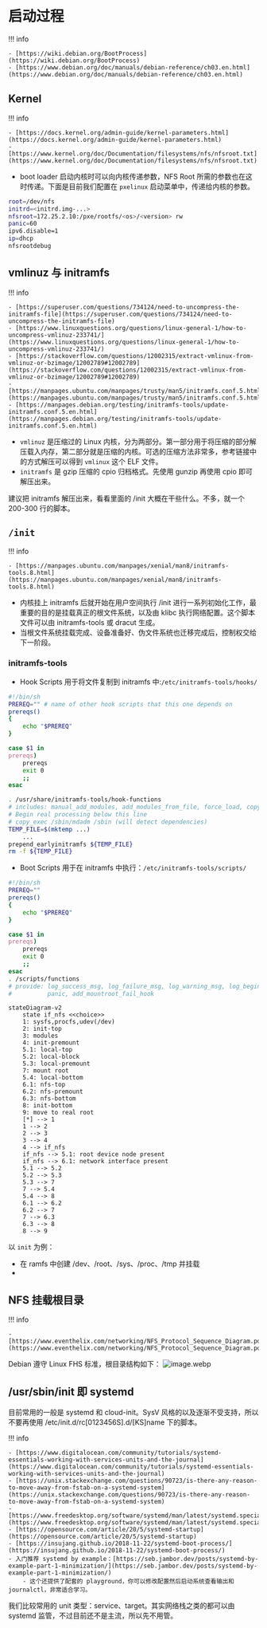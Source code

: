 # 启动过程

!!! info

    - [https://wiki.debian.org/BootProcess](https://wiki.debian.org/BootProcess)
    - [https://www.debian.org/doc/manuals/debian-reference/ch03.en.html](https://www.debian.org/doc/manuals/debian-reference/ch03.en.html)

## Kernel

!!! info

    - [https://docs.kernel.org/admin-guide/kernel-parameters.html](https://docs.kernel.org/admin-guide/kernel-parameters.html)
    - [https://www.kernel.org/doc/Documentation/filesystems/nfs/nfsroot.txt](https://www.kernel.org/doc/Documentation/filesystems/nfs/nfsroot.txt)

- boot loader 启动内核时可以向内核传递参数，NFS Root 所需的参数也在这时传递。下面是目前我们配置在 `pxelinux` 启动菜单中，传递给内核的参数。

```bash
root=/dev/nfs 
initrd=<initrd.img-...> 
nfsroot=172.25.2.10:/pxe/rootfs/<os>/<version> rw 
panic=60
ipv6.disable=1
ip=dhcp
nfsrootdebug
```

## vmlinuz 与 initramfs

!!! info

    - [https://superuser.com/questions/734124/need-to-uncompress-the-initramfs-file](https://superuser.com/questions/734124/need-to-uncompress-the-initramfs-file)
    - [https://www.linuxquestions.org/questions/linux-general-1/how-to-uncompress-vmlinuz-233741/](https://www.linuxquestions.org/questions/linux-general-1/how-to-uncompress-vmlinuz-233741/)
    - [https://stackoverflow.com/questions/12002315/extract-vmlinux-from-vmlinuz-or-bzimage/12002789#12002789](https://stackoverflow.com/questions/12002315/extract-vmlinux-from-vmlinuz-or-bzimage/12002789#12002789)
    - [https://manpages.ubuntu.com/manpages/trusty/man5/initramfs.conf.5.html](https://manpages.ubuntu.com/manpages/trusty/man5/initramfs.conf.5.html)
    - [https://manpages.debian.org/testing/initramfs-tools/update-initramfs.conf.5.en.html](https://manpages.debian.org/testing/initramfs-tools/update-initramfs.conf.5.en.html)

- `vmlinuz` 是压缩过的 Linux 内核，分为两部分。第一部分用于将压缩的部分解压载入内存，第二部分就是压缩的内核。可选的压缩方法非常多，参考链接中的方式解压可以得到 `vmlinux` 这个 ELF 文件。
- `initramfs` 是 gzip 压缩的 cpio 归档格式。先使用 gunzip 再使用 cpio 即可解压出来。

建议把 initramfs 解压出来，看看里面的 /init 大概在干些什么。不多，就一个 200-300 行的脚本。

## `/init`

!!! info

    - [https://manpages.ubuntu.com/manpages/xenial/man8/initramfs-tools.8.html](https://manpages.ubuntu.com/manpages/xenial/man8/initramfs-tools.8.html)

- 内核挂上 initramfs 后就开始在用户空间执行 /init 进行一系列初始化工作，最重要的目的是挂载真正的根文件系统，以及由 klibc 执行网络配置。这个脚本文件可以由 initramfs-tools 或 dracut 生成。
- 当根文件系统挂载完成、设备准备好、伪文件系统也迁移完成后，控制权交给下一阶段。

### initramfs-tools

- Hook Scripts 用于将文件复制到 initramfs 中:`/etc/initramfs-tools/hooks/`

```bash
#!/bin/sh
PREREQ="" # name of other hook scripts that this one depends on
prereqs()
{
    echo "$PREREQ"
}

case $1 in
prereqs)
    prereqs
    exit 0
    ;;
esac

. /usr/share/initramfs-tools/hook-functions
# includes: manual_add_modules, add_modules_from_file, force_load, copy_modules_dir (from /lib/modules/KERNEL_VERSION)
# Begin real processing below this line
# copy_exec /sbin/mdadm /sbin (will detect dependencies)
TEMP_FILE=$(mktemp ...)
    ...
prepend_earlyinitramfs ${TEMP_FILE}
rm -f ${TEMP_FILE}
```

- Boot Scripts 用于在 initramfs 中执行：`/etc/initramfs-tools/scripts/`

```bash
#!/bin/sh
PREREQ=""
prereqs()
{
    echo "$PREREQ"
}

case $1 in
prereqs)
    prereqs
    exit 0
    ;;
esac
. /scripts/functions
# provide: log_success_msg, log_failure_msg, log_warning_msg, log_begin_msg, log_end_msg
#          panic, add_mountroot_fail_hook
```

```mermaid
stateDiagram-v2
    state if_nfs <<choice>>
    1: sysfs,procfs,udev(/dev)
    2: init-top
    3: modules
    4: init-premount
    5.1: local-top
    5.2: local-block
    5.3: local-premount
    7: mount root
    5.4: local-bottom
    6.1: nfs-top
    6.2: nfs-premount
    6.3: nfs-bottom
    8: init-bottom
    9: move to real root
    [*] --> 1
    1 --> 2
    2 --> 3
    3 --> 4
    4 --> if_nfs
    if_nfs --> 5.1: root device node present
    if_nfs --> 6.1: network interface present
    5.1 --> 5.2
    5.2 --> 5.3
    5.3 --> 7
    7 --> 5.4
    5.4 --> 8
    6.1 --> 6.2
    6.2 --> 7
    7 --> 6.3
    6.3 --> 8
    8 --> 9
```

以 `init` 为例：

- 在 ramfs 中创建 /dev、/root、/sys、/proc、/tmp 并挂载
- 


## NFS 挂载根目录

!!! info

    - [https://www.eventhelix.com/networking/NFS_Protocol_Sequence_Diagram.pdf](https://www.eventhelix.com/networking/NFS_Protocol_Sequence_Diagram.pdf)

Debian 遵守 Linux FHS 标准，根目录结构如下：
![image.webp](https://yuque.zju.edu.cn/images/yuque/0/2024/png/24758/1713193524150-4ad4c7d3-e52f-463b-8643-36b7e3cf27cc.png#align=left&display=inline&height=375&margin=%5Bobject%20Object%5D&name=image.png&originHeight=750&originWidth=733&size=94791&status=done&style=none&width=366.5)

## /usr/sbin/init 即 systemd

目前常用的一般是 systemd 和 cloud-init。SysV 风格的以及逐渐不受支持，所以不要再使用 /etc/init.d/rc[0123456S].d/[KS]name 下的脚本。

!!! info

    - [https://www.digitalocean.com/community/tutorials/systemd-essentials-working-with-services-units-and-the-journal](https://www.digitalocean.com/community/tutorials/systemd-essentials-working-with-services-units-and-the-journal)
    - [https://unix.stackexchange.com/questions/90723/is-there-any-reason-to-move-away-from-fstab-on-a-systemd-system](https://unix.stackexchange.com/questions/90723/is-there-any-reason-to-move-away-from-fstab-on-a-systemd-system)
    - [https://www.freedesktop.org/software/systemd/man/latest/systemd.special.html](https://www.freedesktop.org/software/systemd/man/latest/systemd.special.html)
    - [https://opensource.com/article/20/5/systemd-startup](https://opensource.com/article/20/5/systemd-startup)
    - [https://insujang.github.io/2018-11-22/systemd-boot-process/](https://insujang.github.io/2018-11-22/systemd-boot-process/)
    - 入门推荐 systemd by example：[https://seb.jambor.dev/posts/systemd-by-example-part-1-minimization/](https://seb.jambor.dev/posts/systemd-by-example-part-1-minimization/)
        - 这个还提供了配套的 playground，你可以修改配置然后启动系统查看输出和 journalctl，非常适合学习。

我们比较常用的 unit 类型：service、target。其实网络栈之类的都可以由 systemd 监管，不过目前还不是主流，所以先不用管。
